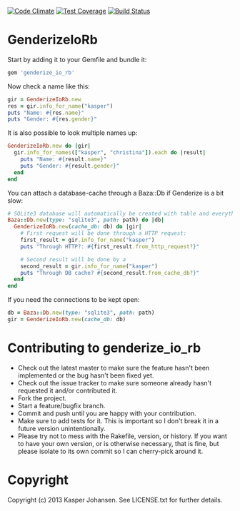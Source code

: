 [![Code Climate](https://codeclimate.com/github/kaspernj/genderize_io_rb/badges/gpa.svg)](https://codeclimate.com/github/kaspernj/genderize_io_rb)
[![Test Coverage](https://codeclimate.com/github/kaspernj/genderize_io_rb/badges/coverage.svg)](https://codeclimate.com/github/kaspernj/genderize_io_rb)
[![Build Status](https://api.shippable.com/projects/540e7b9a3479c5ea8f9ec210/badge?branchName=master)](https://app.shippable.com/projects/540e7b9a3479c5ea8f9ec210/builds/latest)

# GenderizeIoRb

Start by adding it to your Gemfile and bundle it:
```ruby
gem 'genderize_io_rb'
```

Now check a name like this:
```ruby
gir = GenderizeIoRb.new
res = gir.info_for_name("kasper")
puts "Name: #{res.name}"
puts "Gender: #{res.gender}"
```

It is also possible to look multiple names up:
```ruby
GenderizeIoRb.new do |gir|
  gir.info_for_names(["kasper", "christina"]).each do |result|
    puts "Name: #{result.name}"
    puts "Gender: #{result.gender}"
  end
end
```

You can attach a database-cache through a Baza::Db if Genderize is a bit slow:
```ruby
# SQLite3 database will automatically be created with table and everything. If an existing db is given, the table will automatically be created within it.
Baza::Db.new(type: "sqlite3", path: path) do |db|
  GenderizeIoRb.new(cache_db: db) do |gir|
    # First request will be done through a HTTP request:
    first_result = gir.info_for_name("kasper")
    puts "Through HTTP?: #{first_result.from_http_request?}"

    # Second result will be done by a
    second_result = gir.info_for_name("kasper")
    puts "Through DB cache? #{second_result.from_cache_db?}"
  end
end
```

If you need the connections to be kept open:
```ruby
db = Baza::Db.new(type: "sqlite3", path: path)
gir = GenderizeIoRb.new(cache_db: db)
```

# Contributing to genderize_io_rb

* Check out the latest master to make sure the feature hasn't been implemented or the bug hasn't been fixed yet.
* Check out the issue tracker to make sure someone already hasn't requested it and/or contributed it.
* Fork the project.
* Start a feature/bugfix branch.
* Commit and push until you are happy with your contribution.
* Make sure to add tests for it. This is important so I don't break it in a future version unintentionally.
* Please try not to mess with the Rakefile, version, or history. If you want to have your own version, or is otherwise necessary, that is fine, but please isolate to its own commit so I can cherry-pick around it.

# Copyright

Copyright (c) 2013 Kasper Johansen. See LICENSE.txt for
further details.


